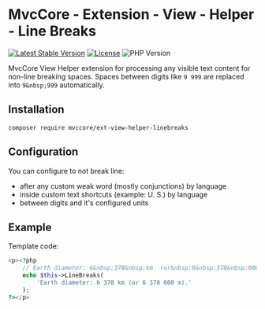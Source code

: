 # MvcCore - Extension - View - Helper - Line Breaks

[![Latest Stable Version](https://img.shields.io/badge/Stable-v5.3.0-brightgreen.svg?style=plastic)](https://github.com/mvccore/ext-view-helper-linebreaks/releases)
[![License](https://img.shields.io/badge/License-BSD%203-brightgreen.svg?style=plastic)](https://mvccore.github.io/docs/mvccore/5.0.0/LICENSE.md)
![PHP Version](https://img.shields.io/badge/PHP->=5.4-brightgreen.svg?style=plastic)

MvcCore View Helper extension for processing any visible text content for non-line breaking spaces.
Spaces between digits like `9 999` are replaced into `9&nbsp;999` automatically.

## Installation
```shell
composer require mvccore/ext-view-helper-linebreaks
```

## Configuration
You can configure to not break line:
- after any custom weak word (mostly conjunctions) by language
- inside custom text shortcuts (example: U. S.) by language
- between digits and it's configured units

## Example

Template code:
```php
<p><?php
	// Earth diameter: 6&nbsp;378&nbsp;km. (or&nbsp;6&nbsp;378&nbsp;000&nbsp;m)
	echo $this->LineBreaks(
		'Earth diameter: 6 378 km (or 6 378 000 m).'
	);
?></p>
```